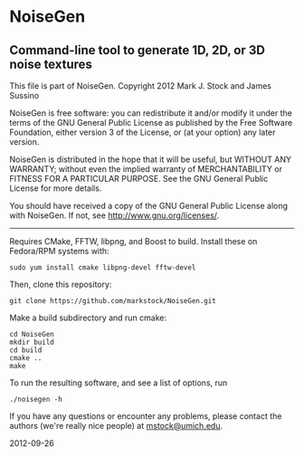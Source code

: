 # NoiseGen
Command-line tool to generate 1D, 2D, or 3D noise textures
----------------------------------------------

This file is part of NoiseGen.
Copyright 2012 Mark J. Stock and James Sussino

NoiseGen is free software: you can redistribute it and/or modify
it under the terms of the GNU General Public License as published by
the Free Software Foundation, either version 3 of the License, or
(at your option) any later version.

NoiseGen is distributed in the hope that it will be useful,
but WITHOUT ANY WARRANTY; without even the implied warranty of
MERCHANTABILITY or FITNESS FOR A PARTICULAR PURPOSE.  See the
GNU General Public License for more details.

You should have received a copy of the GNU General Public License
along with NoiseGen.  If not, see <http://www.gnu.org/licenses/>.

----------------------------------------------


Requires CMake, FFTW, libpng, and Boost to build. Install these on Fedora/RPM systems with:

    sudo yum install cmake libpng-devel fftw-devel

Then, clone this repository:

    git clone https://github.com/markstock/NoiseGen.git

Make a build subdirectory and run cmake:

    cd NoiseGen
    mkdir build
    cd build
    cmake ..
    make

To run the resulting software, and see a list of options, run

    ./noisegen -h

If you have any questions or encounter any problems, please contact
the authors (we're really nice people) at mstock@umich.edu.

2012-09-26

